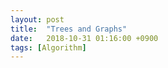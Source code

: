 ```yaml
---
layout: post
title:  "Trees and Graphs"
date:   2018-10-31 01:16:00 +0900
tags: [Algorithm]
---
```



